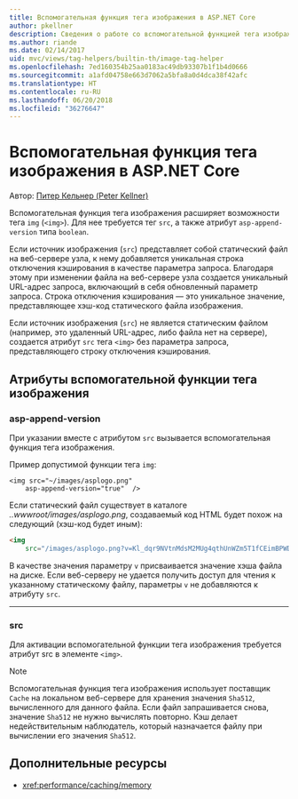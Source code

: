 ```yaml
---
title: Вспомогательная функция тега изображения в ASP.NET Core
author: pkellner
description: Сведения о работе со вспомогательной функцией тега изображения
ms.author: riande
ms.date: 02/14/2017
uid: mvc/views/tag-helpers/builtin-th/image-tag-helper
ms.openlocfilehash: 7ed160354b25aa0183ac49db93307b1f1b4d0666
ms.sourcegitcommit: a1afd04758e663d7062a5bfa8a0d4dca38f42afc
ms.translationtype: HT
ms.contentlocale: ru-RU
ms.lasthandoff: 06/20/2018
ms.locfileid: "36276647"
---
```

# <a name="image-tag-helper-in-aspnet-core"></a>Вспомогательная функция тега изображения в ASP.NET Core

Автор: [Питер Кельнер (Peter Kellner)](http://peterkellner.net) 

Вспомогательная функция тега изображения расширяет возможности тега `img` (`<img>`). Для нее требуется тег `src`, а также атрибут `asp-append-version` типа `boolean`.

Если источник изображения (`src`) представляет собой статический файл на веб-сервере узла, к нему добавляется уникальная строка отключения кэширования в качестве параметра запроса. Благодаря этому при изменении файла на веб-сервере узла создается уникальный URL-адрес запроса, включающий в себя обновленный параметр запроса. Строка отключения кэширования — это уникальное значение, представляющее хэш-код статического файла изображения.

Если источник изображения (`src`) не является статическим файлом (например, это удаленный URL-адрес, либо файла нет на сервере), создается атрибут `src` тега `<img>` без параметра запроса, представляющего строку отключения кэширования.

## <a name="image-tag-helper-attributes"></a>Атрибуты вспомогательной функции тега изображения


### <a name="asp-append-version"></a>asp-append-version

При указании вместе с атрибутом `src` вызывается вспомогательная функция тега изображения.

Пример допустимой функции тега `img`:

```cshtml
<img src="~/images/asplogo.png" 
    asp-append-version="true"  />
```

Если статический файл существует в каталоге *..wwwroot/images/asplogo.png*, создаваемый код HTML будет похож на следующий (хэш-код будет иным):

```html
<img 
    src="/images/asplogo.png?v=Kl_dqr9NVtnMdsM2MUg4qthUnWZm5T1fCEimBPWDNgM"/>
```

В качестве значения параметру `v` присваивается значение хэша файла на диске. Если веб-серверу не удается получить доступ для чтения к указанному статическому файлу, параметры `v` не добавляются к атрибуту `src`.

- - -

### <a name="src"></a>src

Для активации вспомогательной функции тега изображения требуется атрибут src в элементе `<img>`. 

> [!NOTE]
> Вспомогательная функция тега изображения использует поставщик `Cache` на локальном веб-сервере для хранения значения `Sha512`, вычисленного для данного файла. Если файл запрашивается снова, значение `Sha512` не нужно вычислять повторно. Кэш делает недействительным наблюдатель, который назначается файлу при вычислении его значения `Sha512`.

## <a name="additional-resources"></a>Дополнительные ресурсы

* <xref:performance/caching/memory>

